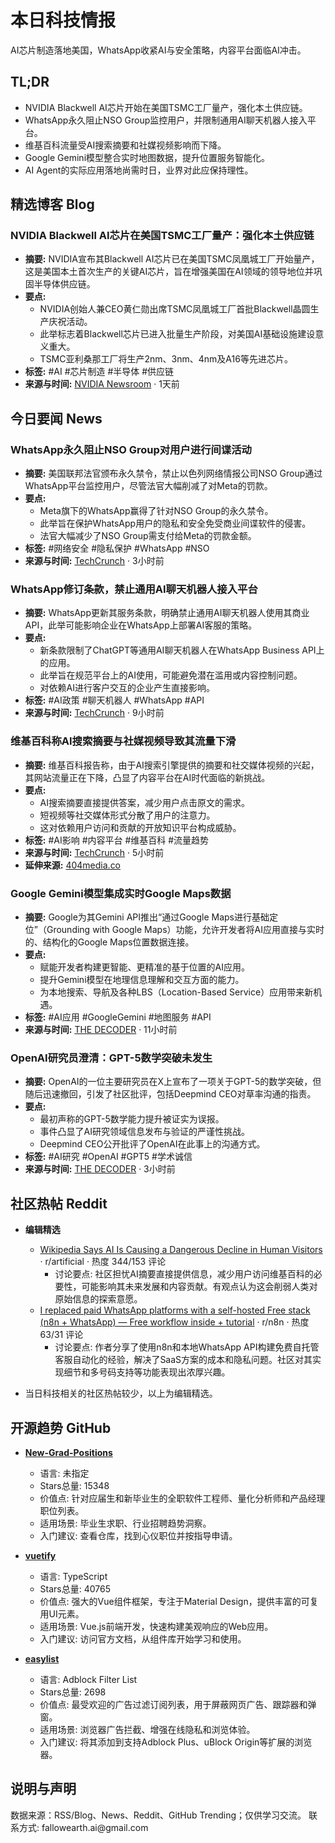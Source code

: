 <h1 id="">本日科技情报</h1>
<p>AI芯片制造落地美国，WhatsApp收紧AI与安全策略，内容平台面临AI冲击。</p>
<h2 id="tldr">TL;DR</h2>
<ul>
<li>NVIDIA Blackwell AI芯片开始在美国TSMC工厂量产，强化本土供应链。</li>
<li>WhatsApp永久阻止NSO Group监控用户，并限制通用AI聊天机器人接入平台。</li>
<li>维基百科流量受AI搜索摘要和社媒视频影响而下降。</li>
<li>Google Gemini模型整合实时地图数据，提升位置服务智能化。</li>
<li>AI Agent的实际应用落地尚需时日，业界对此应保持理性。</li>
</ul>
<h2 id="blog">精选博客 Blog</h2>
<h3 id="nvidiablackwellaitsmc">NVIDIA Blackwell AI芯片在美国TSMC工厂量产：强化本土供应链</h3>
<ul>
<li><strong>摘要:</strong> NVIDIA宣布其Blackwell AI芯片已在美国TSMC凤凰城工厂开始量产，这是美国本土首次生产的关键AI芯片，旨在增强美国在AI领域的领导地位并巩固半导体供应链。</li>
<li><strong>要点:</strong><ul>
<li>NVIDIA创始人兼CEO黄仁勋出席TSMC凤凰城工厂首批Blackwell晶圆生产庆祝活动。</li>
<li>此举标志着Blackwell芯片已进入批量生产阶段，对美国AI基础设施建设意义重大。</li>
<li>TSMC亚利桑那工厂将生产2nm、3nm、4nm及A16等先进芯片。</li></ul></li>
<li><strong>标签:</strong> #AI #芯片制造 #半导体 #供应链</li>
<li><strong>来源与时间:</strong> <a href="https://blogs.nvidia.com/blog/tsmc-blackwell-manufacturing/">NVIDIA Newsroom</a> · 1天前</li>
</ul>
<h2 id="news">今日要闻 News</h2>
<h3 id="whatsappnsogroup">WhatsApp永久阻止NSO Group对用户进行间谍活动</h3>
<ul>
<li><strong>摘要:</strong> 美国联邦法官颁布永久禁令，禁止以色列网络情报公司NSO Group通过WhatsApp平台监控用户，尽管法官大幅削减了对Meta的罚款。</li>
<li><strong>要点:</strong><ul>
<li>Meta旗下的WhatsApp赢得了针对NSO Group的永久禁令。</li>
<li>此举旨在保护WhatsApp用户的隐私和安全免受商业间谍软件的侵害。</li>
<li>法官大幅减少了NSO Group需支付给Meta的罚款金额。</li></ul></li>
<li><strong>标签:</strong> #网络安全 #隐私保护 #WhatsApp #NSO</li>
<li><strong>来源与时间:</strong> <a href="https://techcrunch.com/2025/10/18/spyware-maker-nso-group-blocked-from-whatsapp/">TechCrunch</a> · 3小时前</li>
</ul>
<h3 id="whatsappai">WhatsApp修订条款，禁止通用AI聊天机器人接入平台</h3>
<ul>
<li><strong>摘要:</strong> WhatsApp更新其服务条款，明确禁止通用AI聊天机器人使用其商业API，此举可能影响企业在WhatsApp上部署AI客服的策略。</li>
<li><strong>要点:</strong><ul>
<li>新条款限制了ChatGPT等通用AI聊天机器人在WhatsApp Business API上的应用。</li>
<li>此举旨在规范平台上的AI使用，可能避免潜在滥用或内容控制问题。</li>
<li>对依赖AI进行客户交互的企业产生直接影响。</li></ul></li>
<li><strong>标签:</strong> #AI政策 #聊天机器人 #WhatsApp #API</li>
<li><strong>来源与时间:</strong> <a href="https://techcrunch.com/2025/10/18/whatssapp-changes-its-terms-to-bar-general-purpose-chatbots-from-its-platform/">TechCrunch</a> · 9小时前</li>
</ul>
<h3 id="ai">维基百科称AI搜索摘要与社媒视频导致其流量下滑</h3>
<ul>
<li><strong>摘要:</strong> 维基百科报告称，由于AI搜索引擎提供的摘要和社交媒体视频的兴起，其网站流量正在下降，凸显了内容平台在AI时代面临的新挑战。</li>
<li><strong>要点:</strong><ul>
<li>AI搜索摘要直接提供答案，减少用户点击原文的需求。</li>
<li>短视频等社交媒体形式分散了用户的注意力。</li>
<li>这对依赖用户访问和贡献的开放知识平台构成威胁。</li></ul></li>
<li><strong>标签:</strong> #AI影响 #内容平台 #维基百科 #流量趋势</li>
<li><strong>来源与时间:</strong> <a href="https://techcrunch.com/2025/10/18/wikipedia-says-traffic-is-falling-due-to-ai-search-summaries-and-social-video/">TechCrunch</a> · 5小时前</li>
<li><strong>延伸来源:</strong> <a href="https://www.404media.co/wikipedia-says-ai-is-causing-a-dangerous-decline-in-human-visitors/">404media.co</a></li>
</ul>
<h3 id="googlegeminigooglemaps">Google Gemini模型集成实时Google Maps数据</h3>
<ul>
<li><strong>摘要:</strong> Google为其Gemini API推出“通过Google Maps进行基础定位”（Grounding with Google Maps）功能，允许开发者将AI应用直接与实时的、结构化的Google Maps位置数据连接。</li>
<li><strong>要点:</strong><ul>
<li>赋能开发者构建更智能、更精准的基于位置的AI应用。</li>
<li>提升Gemini模型在地理信息理解和交互方面的能力。</li>
<li>为本地搜索、导航及各种LBS（Location-Based Service）应用带来新机遇。</li></ul></li>
<li><strong>标签:</strong> #AI应用 #GoogleGemini #地图服务 #API</li>
<li><strong>来源与时间:</strong> <a href="https://the-decoder.com/google-brings-live-google-maps-data-to-its-gemini-models/">THE DECODER</a> · 11小时前</li>
</ul>
<h3 id="openaigpt5">OpenAI研究员澄清：GPT-5数学突破未发生</h3>
<ul>
<li><strong>摘要:</strong> OpenAI的一位主要研究员在X上宣布了一项关于GPT-5的数学突破，但随后迅速撤回，引发了社区批评，包括Deepmind CEO对草率沟通的指责。</li>
<li><strong>要点:</strong><ul>
<li>最初声称的GPT-5数学能力提升被证实为误报。</li>
<li>事件凸显了AI研究领域信息发布与验证的严谨性挑战。</li>
<li>Deepmind CEO公开批评了OpenAI在此事上的沟通方式。</li></ul></li>
<li><strong>标签:</strong> #AI研究 #OpenAI #GPT5 #学术诚信</li>
<li><strong>来源与时间:</strong> <a href="https://the-decoder.com/leading-openai-researcher-announced-a-gpt-5-math-breakthrough-that-never-happened/">THE DECODER</a> · 3小时前</li>
</ul>
<h2 id="reddit">社区热帖 Reddit</h2>
<ul>
<li><p><strong>编辑精选</strong></p>
<ul>
<li><a href="https://www.404media.co/wikipedia-says-ai-is-causing-a-dangerous-decline-in-human-visitors/">Wikipedia Says AI Is Causing a Dangerous Decline in Human Visitors</a> · r/artificial · 热度 344/153 评论<ul>
<li>讨论要点: 社区担忧AI摘要直接提供信息，减少用户访问维基百科的必要性，可能影响其未来发展和内容贡献。有观点认为这会削弱人类对原始信息的探索意愿。</li></ul></li>
<li><a href="https://www.reddit.com/r/n8n/comments/1o9ntqz/i_replaced_paid_whatsapp_platforms_with_a/">I replaced paid WhatsApp platforms with a self-hosted Free stack (n8n + WhatsApp) — Free workflow inside + tutorial</a> · r/n8n · 热度 63/31 评论<ul>
<li>讨论要点: 作者分享了使用n8n和本地WhatsApp API构建免费自托管客服自动化的经验，解决了SaaS方案的成本和隐私问题。社区对其实现细节和多号码支持等功能表现出浓厚兴趣。</li></ul></li></ul></li>
<li><p>当日科技相关的社区热帖较少，以上为编辑精选。</p></li>
</ul>
<h2 id="github">开源趋势 GitHub</h2>
<ul>
<li><p><strong><a href="https://github.com/SimplifyJobs/New-Grad-Positions">New-Grad-Positions</a></strong></p>
<ul>
<li>语言: 未指定</li>
<li>Stars总量: 15348</li>
<li>价值点: 针对应届生和新毕业生的全职软件工程师、量化分析师和产品经理职位列表。</li>
<li>适用场景: 毕业生求职、行业招聘趋势洞察。</li>
<li>入门建议: 查看仓库，找到心仪职位并按指导申请。</li></ul></li>
<li><p><strong><a href="https://github.com/vuetifyjs/vuetify">vuetify</a></strong></p>
<ul>
<li>语言: TypeScript</li>
<li>Stars总量: 40765</li>
<li>价值点: 强大的Vue组件框架，专注于Material Design，提供丰富的可复用UI元素。</li>
<li>适用场景: Vue.js前端开发，快速构建美观响应的Web应用。</li>
<li>入门建议: 访问官方文档，从组件库开始学习和使用。</li></ul></li>
<li><p><strong><a href="https://github.com/easylist/easylist">easylist</a></strong></p>
<ul>
<li>语言: Adblock Filter List</li>
<li>Stars总量: 2698</li>
<li>价值点: 最受欢迎的广告过滤订阅列表，用于屏蔽网页广告、跟踪器和弹窗。</li>
<li>适用场景: 浏览器广告拦截、增强在线隐私和浏览体验。</li>
<li>入门建议: 将其添加到支持Adblock Plus、uBlock Origin等扩展的浏览器。</li></ul></li>
</ul>
<h2 id="-1">说明与声明</h2>
<p>数据来源：RSS/Blog、News、Reddit、GitHub Trending；仅供学习交流。
联系方式: fallowearth.ai@gmail.com</p>